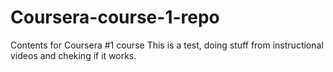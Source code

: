 # Coursera-course-1-repo
Contents for Coursera #1 course
This is a test, doing stuff from instructional videos and cheking if it works.
